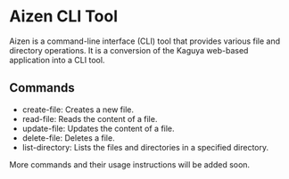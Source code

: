 # Aizen CLI Tool

Aizen is a command-line interface (CLI) tool that provides various file and directory operations. It is a conversion of the Kaguya web-based application into a CLI tool.

## Commands

- create-file: Creates a new file.
- read-file: Reads the content of a file.
- update-file: Updates the content of a file.
- delete-file: Deletes a file.
- list-directory: Lists the files and directories in a specified directory.

More commands and their usage instructions will be added soon.